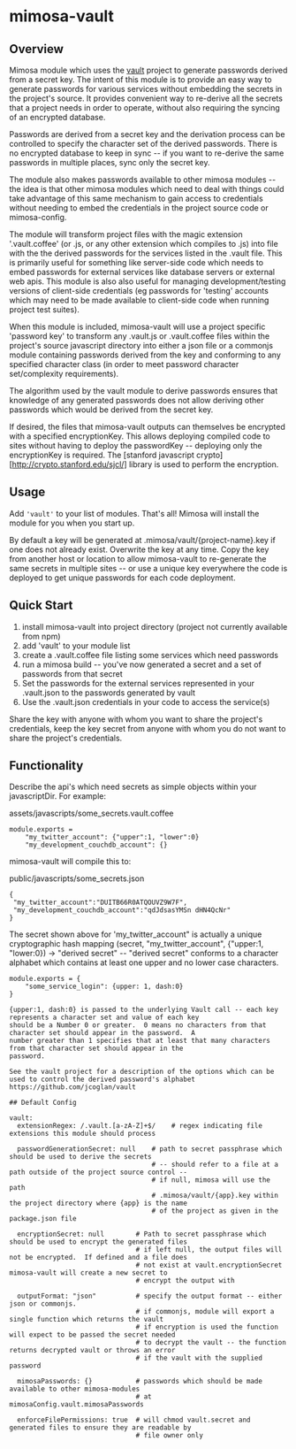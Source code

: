 mimosa-vault
===========
## Overview

Mimosa module which uses the [vault](https://github.com/jcoglan/vault/tree/master/node) project to generate passwords
derived from a secret key.  The intent of this module is to provide an easy way to generate passwords for various services
without embedding the secrets in the project's source.  It provides convenient way to re-derive all the
secrets that a project needs in order to operate, without also requiring the syncing of an encrypted database.

Passwords are derived from a secret key and the derivation process can be controlled to specify the
character set of the derived passwords.  There is no encrypted database to keep in sync -- if you want to re-derive the
same passwords in multiple places, sync only the secret key.

The module also makes passwords available to other mimosa modules -- the idea is that other mimosa modules which need
to deal with things could take advantage of this same mechanism to gain access to credentials without needing to
embed the credentials in the project source code or mimosa-config.

The module will transform project files with the magic extension '.vault.coffee' (or .js, or any other
extension which compiles to .js) into file with the the derived passwords for the services listed in the
.vault file.  This is primarily useful for something like server-side code which needs to embed passwords for external
services like database servers or external web apis.  This module is also also useful for managing
development/testing versions of client-side credentials (eg passwords for 'testing' accounts which may need to be made
available to client-side code when running project test suites).

When this module is included, mimosa-vault will use a project specific 'password key' to transform any .vault.js or
.vault.coffee files within the project's source javascript directory into either a json file or a commonjs module
containing passwords derived from the key and conforming to any specified character class (in order to meet password
character set/complexity requirements).

The algorithm used by the vault module to derive passwords ensures that knowledge of any generated passwords does not
allow deriving other passwords which would be derived from the secret key.

If desired, the files that mimosa-vault outputs can themselves be encrypted with a specified encryptionKey.  This allows
deploying compiled code to sites without having to deploy the passwordKey --
deploying only the encryptionKey is required.  The [stanford javascript crypto][http://crypto.stanford.edu/sjcl/]
library is used to perform the encryption.

## Usage

Add `'vault'` to your list of modules.  That's all!  Mimosa will install the module for you when you start up.

By default a key will be generated at .mimosa/vault/{project-name}.key if one does not already exist.  Overwrite
the key at any time.  Copy the key from another host or location to allow mimosa-vault to re-generate the same
secrets in multiple sites -- or use a unique key everywhere the code is deployed to get unique passwords for each
code deployment.

## Quick Start

1. install mimosa-vault into project directory (project not currently available from npm)
2. add 'vault' to your module list
3. create a .vault.coffee file listing some services which need passwords
4. run a mimosa build -- you've now generated a secret and a set of passwords from that secret
5. Set the passwords for the external services represented in your .vault.json to the passwords generated by vault
6. Use the .vault.json credentials in your code to access the service(s)

Share the key with anyone with whom you want to share the project's credentials, keep the key secret from anyone with
whom you do not want to share the project's credentials.

## Functionality

Describe the api's which need secrets as simple objects within your javascriptDir.  For example:

assets/javascripts/some_secrets.vault.coffee
```
module.exports =
    "my_twitter_account": {"upper":1, "lower":0}
    "my_development_couchdb_account": {}
```

mimosa-vault will compile this to:

public/javascripts/some_secrets.json
```
{
 "my_twitter_account":"DUITB66R0ATQOUVZ9W7F",
 "my_development_couchdb_account":"qdJdsasYMSn dHN4QcNr"
}
```

The secret shown above for 'my_twitter_account" is actually a unique cryptographic hash mapping
(secret, "my_twitter_account", {"upper:1, "lower:0}) -> "derived secret" -- "derived secret" conforms to a character
alphabet which contains at least one upper and no lower case characters.

```
module.exports = {
    "some_service_login": {upper: 1, dash:0}
}

{upper:1, dash:0} is passed to the underlying Vault call -- each key represents a character set and value of each key
should be a Number 0 or greater.  0 means no characters from that character set should appear in the password.  A
number greater than 1 specifies that at least that many characters from that character set should appear in the
password.

See the vault project for a description of the options which can be used to control the derived password's alphabet
https://github.com/jcoglan/vault

## Default Config

```
    vault:
      extensionRegex: /.vault.[a-zA-Z]+$/    # regex indicating file extensions this module should process

      passwordGenerationSecret: null    # path to secret passphrase which should be used to derive the secrets
                                        # -- should refer to a file at a path outside of the project source control --
                                        # if null, mimosa will use the path
                                        # .mimosa/vault/{app}.key within the project directory where {app} is the name
                                        # of the project as given in the package.json file

      encryptionSecret: null        # Path to secret passphrase which should be used to encrypt the generated files
                                    # if left null, the output files will not be encrypted.  If defined and a file does
                                    # not exist at vault.encryptionSecret mimosa-vault will create a new secret to
                                    # encrypt the output with

      outputFormat: "json"          # specify the output format -- either json or commonjs.
                                    # if commonjs, module will export a single function which returns the vault
                                    # if encryption is used the function will expect to be passed the secret needed
                                    # to decrypt the vault -- the function returns decrypted vault or throws an error
                                    # if the vault with the supplied password

      mimosaPasswords: {}           # passwords which should be made available to other mimosa-modules
                                    # at mimosaConfig.vault.mimosaPasswords

      enforceFilePermissions: true  # will chmod vault.secret and generated files to ensure they are readable by
                                    # file owner only
```
